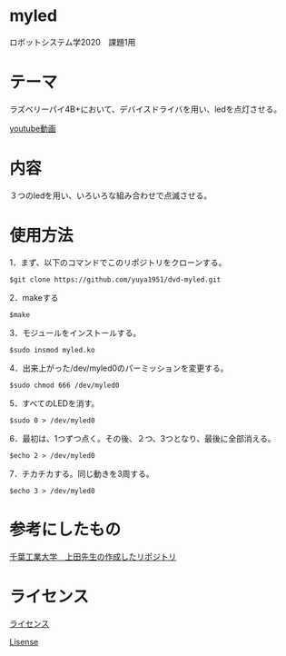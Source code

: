 # myled
ロボットシステム学2020　課題1用


# テーマ
ラズベリーパイ4B+において、デバイスドライバを用い、ledを点灯させる。

[youtube動画](https://www.youtube.com/watch?v=uexH9YN6MUI&feature=youtu.be)

# 内容
３つのledを用い、いろいろな組み合わせで点滅させる。

# 使用方法
1．まず、以下のコマンドでこのリポジトリをクローンする。

    $git clone https://github.com/yuya1951/dvd-myled.git
    
2．makeする

    $make
    
3．モジュールをインストールする。

    $sudo insmod myled.ko
    
4．出来上がった/dev/myled0のパーミッションを変更する。

    $sudo chmod 666 /dev/myled0
   
5．すべてのLEDを消す。

    $sudo 0 > /dev/myled0
   
6．最初は、1つずつ点く。その後、２つ、3つとなり、最後に全部消える。

    $echo 2 > /dev/myled0
    
7．チカチカする。同じ動きを3周する。

    $echo 3 > /dev/myled0
    
 
# 参考にしたもの
[千葉工業大学　上田先生の作成したリポジトリ](https://github.com/ryuichiueda/robosys_device_drivers)

# ライセンス
[ライセンス](https://github.com/yuya1951/dvd-myled/blob/main/COPYING)

[Lisense](https://github.com/yuya1951/dvd-myled/blob/main/COPYING)

